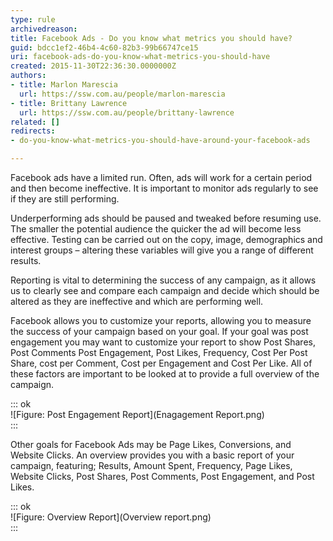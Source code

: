 ```yaml
---
type: rule
archivedreason: 
title: Facebook Ads - Do you know what metrics you should have?
guid: bdcc1ef2-46b4-4c60-82b3-99b66747ce15
uri: facebook-ads-do-you-know-what-metrics-you-should-have
created: 2015-11-30T22:36:30.0000000Z
authors:
- title: Marlon Marescia
  url: https://ssw.com.au/people/marlon-marescia
- title: Brittany Lawrence
  url: https://ssw.com.au/people/brittany-lawrence
related: []
redirects:
- do-you-know-what-metrics-you-should-have-around-your-facebook-ads

---
```


Facebook ads have a limited run. Often, ads will work for a certain period and then become ineffective. It is important to monitor ads regularly to see if they are still performing.

<!--endintro-->



Underperforming ads should be paused and tweaked before resuming use. The smaller the potential audience the quicker the ad will become less effective. Testing can be carried out on the copy, image, demographics and interest groups – altering these variables will give you a range of different results.

Reporting is vital to determining the success of any campaign, as it allows us to clearly see and compare each campaign and decide which should be altered as they are ineffective and which are performing well.

Facebook allows you to customize your reports, allowing you to measure the success of your campaign based on your goal. If your goal was post engagement you may want to customize your report to show Post Shares, Post Comments Post Engagement, Post Likes, Frequency, Cost Per Post Share, cost per Comment, Cost per Engagement and Cost Per Like. All of these factors are important to be looked at to provide a full overview of the campaign.

::: ok  
![Figure: Post Engagement Report](Enagagement Report.png)  
:::  

Other goals for Facebook Ads may be Page Likes, Conversions, and Website Clicks. An overview provides you with a basic report of your campaign, featuring; Results, Amount Spent, Frequency, Page Likes, Website Clicks, Post Shares, Post Comments, Post Engagement, and Post Likes.

::: ok  
![Figure: Overview Report](Overview report.png)  
:::
